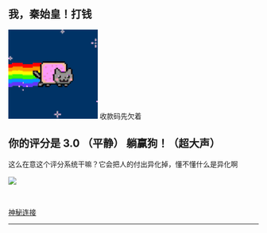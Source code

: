 <!--## Hi there 👋-->

<!--
**S-AW/S-AW** is a ✨ _special_ ✨ repository because its `README.md` (this file) appears on your GitHub profile.

Here are some ideas to get you started:

- 🔭 I’m currently working on ...
- 🌱 I’m currently learning ...
- 👯 I’m looking to collaborate on ...
- 🤔 I’m looking for help with ...
- 💬 Ask me about ...
- 📫 How to reach me: ...
- 😄 Pronouns: ...
- ⚡ Fun fact: ...
-->
## 我，秦始皇！打钱

<img src="https://github.com/S-AW/S-AW/blob/main/%E5%BD%A9%E8%99%B9%E7%8C%AB.gif?raw=true">
收款码先欠着


## 你的评分是 3.0 （平静）  躺赢狗！（超大声）

这么在意这个评分系统干嘛？它会把人的付出异化掉，懂不懂什么是异化啊

<a href="#">
  <img align="center" src="https://github-readme-stats.vercel.app/api?username=S-AW" />
</a>

&nbsp;

[神秘连接](https://s-aw.github.io/)

---
